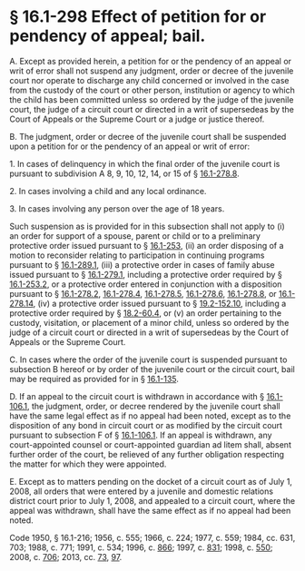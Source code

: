 # § 16.1-298 Effect of petition for or pendency of appeal; bail.

<p>A. Except as provided herein, a petition for or the pendency of an appeal or writ of error shall not suspend any judgment, order or decree of the juvenile court nor operate to discharge any child concerned or involved in the case from the custody of the court or other person, institution or agency to which the child has been committed unless so ordered by the judge of the juvenile court, the judge of a circuit court or directed in a writ of supersedeas by the Court of Appeals or the Supreme Court or a judge or justice thereof.</p><p>B. The judgment, order or decree of the juvenile court shall be suspended upon a petition for or the pendency of an appeal or writ of error:</p><p>1. In cases of delinquency in which the final order of the juvenile court is pursuant to subdivision A 8, 9, 10, 12, 14, or 15 of § <a href='http://law.lis.virginia.gov/vacode/16.1-278.8/'>16.1-278.8</a>.</p><p>2. In cases involving a child and any local ordinance.</p><p>3. In cases involving any person over the age of 18 years.</p><p>Such suspension as is provided for in this subsection shall not apply to (i) an order for support of a spouse, parent or child or to a preliminary protective order issued pursuant to § <a href='http://law.lis.virginia.gov/vacode/16.1-253/'>16.1-253</a>, (ii) an order disposing of a motion to reconsider relating to participation in continuing programs pursuant to § <a href='http://law.lis.virginia.gov/vacode/16.1-289.1/'>16.1-289.1</a>, (iii) a protective order in cases of family abuse issued pursuant to § <a href='http://law.lis.virginia.gov/vacode/16.1-279.1/'>16.1-279.1</a>, including a protective order required by § <a href='http://law.lis.virginia.gov/vacode/16.1-253.2/'>16.1-253.2</a>, or a protective order entered in conjunction with a disposition pursuant to § <a href='http://law.lis.virginia.gov/vacode/16.1-278.2/'>16.1-278.2</a>, <a href='http://law.lis.virginia.gov/vacode/16.1-278.4/'>16.1-278.4</a>, <a href='http://law.lis.virginia.gov/vacode/16.1-278.5/'>16.1-278.5</a>, <a href='http://law.lis.virginia.gov/vacode/16.1-278.6/'>16.1-278.6</a>, <a href='http://law.lis.virginia.gov/vacode/16.1-278.8/'>16.1-278.8</a>, or <a href='http://law.lis.virginia.gov/vacode/16.1-278.14/'>16.1-278.14</a>, (iv) a protective order issued pursuant to § <a href='http://law.lis.virginia.gov/vacode/19.2-152.10/'>19.2-152.10</a>, including a protective order required by § <a href='http://law.lis.virginia.gov/vacode/18.2-60.4/'>18.2-60.4</a>, or (v) an order pertaining to the custody, visitation, or placement of a minor child, unless so ordered by the judge of a circuit court or directed in a writ of supersedeas by the Court of Appeals or the Supreme Court.</p><p>C. In cases where the order of the juvenile court is suspended pursuant to subsection B hereof or by order of the juvenile court or the circuit court, bail may be required as provided for in § <a href='http://law.lis.virginia.gov/vacode/16.1-135/'>16.1-135</a>.</p><p>D. If an appeal to the circuit court is withdrawn in accordance with § <a href='http://law.lis.virginia.gov/vacode/16.1-106.1/'>16.1-106.1</a>, the judgment, order, or decree rendered by the juvenile court shall have the same legal effect as if no appeal had been noted, except as to the disposition of any bond in circuit court or as modified by the circuit court pursuant to subsection F of § <a href='http://law.lis.virginia.gov/vacode/16.1-106.1/'>16.1-106.1</a>. If an appeal is withdrawn, any court-appointed counsel or court-appointed guardian ad litem shall, absent further order of the court, be relieved of any further obligation respecting the matter for which they were appointed.</p><p>E. Except as to matters pending on the docket of a circuit court as of July 1, 2008, all orders that were entered by a juvenile and domestic relations district court prior to July 1, 2008, and appealed to a circuit court, where the appeal was withdrawn, shall have the same effect as if no appeal had been noted.</p><p>Code 1950, § 16.1-216; 1956, c. 555; 1966, c. 224; 1977, c. 559; 1984, cc. 631, 703; 1988, c. 771; 1991, c. 534; 1996, c. <a href='http://lis.virginia.gov/cgi-bin/legp604.exe?961+ful+CHAP0866'>866</a>; 1997, c. <a href='http://lis.virginia.gov/cgi-bin/legp604.exe?971+ful+CHAP0831'>831</a>; 1998, c. <a href='http://lis.virginia.gov/cgi-bin/legp604.exe?981+ful+CHAP0550'>550</a>; 2008, c. <a href='http://lis.virginia.gov/cgi-bin/legp604.exe?081+ful+CHAP0706'>706</a>; 2013, cc. <a href='http://lis.virginia.gov/cgi-bin/legp604.exe?131+ful+CHAP0073'>73</a>, <a href='http://lis.virginia.gov/cgi-bin/legp604.exe?131+ful+CHAP0097'>97</a>.</p>